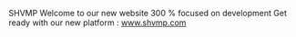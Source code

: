 SHVMP
Welcome to our new website 300 % focused on development Get ready with our new platform : www.shvmp.com

